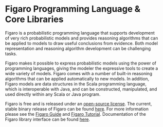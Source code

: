 Figaro Programming Language & Core Libraries
=
Figaro is a probabilistic programming language that supports development of very rich probabilistic models and provides reasoning algorithms that can be applied to models to draw useful conclusions from evidence. Both model representation and reasoning algorithm development can be challenging tasks.

Figaro makes it possible to express probabilistic models using the power of programming languages, giving the modeler the expressive tools to create a wide variety of models. Figaro comes with a number of built-in reasoning algorithms that can be applied automatically to new models. In addition, Figaro models are data structures in the Scala programming language, which is interoperable with Java, and can be constructed, manipulated, and used directly within any Scala or Java program.

Figaro is free and is released under an [open-source license](https://github.com/p2t2/figaro/blob/master/LICENSE). The current, stable binary release of Figaro can be found [here](https://www.cra.com/figaro). For more information please see the [Figaro Guide](https://www.cra.com/figaro/FigaroGuide.html) and [Figaro Tutorial](https://www.cra.com/figaro/FigaroTutorial.html). Documentation of the Figaro library interface can be found [here](https://www.cra.com/files/Figaro_Scaladoc/index.html).
